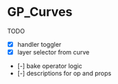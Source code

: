 # GP_Curves

TODO  
- [x] handler toggler
- [x] layer selector from curve
- [-] bake operator logic
- [-] descriptions for op and props